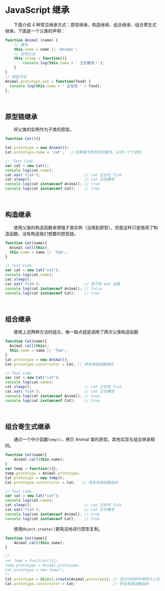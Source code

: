 # JavaScript 继承
　　下面介绍 4 种常见继承方式：原型继承、构造继承、组合继承、组合寄生式继承。下面是一个父类的声明：
```javascript
function Animal (name) {
    // 属性
    this.name = name || 'Animal';
    // 实例方法
    this.sleep = function(){
        console.log(this.name + ' 正在睡觉！');
    }
}
// 原型方法
Animal.prototype.eat = function(food) {
  console.log(this.name + ' 正在吃 ' + food);
};
```

<br>

## 原型链继承
　　将父类的实例作为子类的原型。
```javascript
function Cat(){}

Cat.prototype = new Animal();
Cat.prototype.name = 'cat';   //如果要为原型添加属性，必须一个个添加

//　Test Code
var cat = new Cat();
console.log(cat.name);
cat.eat('fish');                    // cat 正在吃 fish
cat.sleep();                        // cat 正在睡觉
console.log(cat instanceof Animal); // true 
console.log(cat instanceof Cat);    // true
```

<br>

## 构造继承
　　使用父类的构造函数来增强子类实例（没用到原型），但是这样只是借用了构造函数，没有构造我们想要的原型链。
```javascript
function Cat(name){
  Animal.call(this);
  this.name = name || 'Tom';
}

// Test Code
var cat = new Cat("cat");
console.log(cat.name);
cat.sleep();
cat.eat('fish');                    // 找不到 eat 函数
console.log(cat instanceof Animal); // false
console.log(cat instanceof Cat);    // true
```

<br>

## 组合继承
　　使用上述两种方法的组合，唯一缺点就是调用了两次父类构造函数
```javascript
function Cat(name){
  Animal.call(this);
  this.name = name || 'Tom';
}
Cat.prototype = new Animal();
Cat.prototype.constructor = Cat; // 修复构造函数指向

// Test Code
var cat = new Cat("cat");
console.log(cat.name);
cat.sleep();                        // cat 正在吃 fish
cat.eat('fish');                    // cat 正在睡觉
console.log(cat instanceof Animal); // true
console.log(cat instanceof Cat);    // true
```

<br>

## 组合寄生式继承
　　通过一个中介函数`temp()`，拷贝 Animal 类的原型。其他实现与组合继承相同。
```javascript
function Cat(name){
    Animal.call(this,name);
}
var temp = function(){};
temp.prototype = Animal.prototype;
Cat.prototype = new temp();
Cat.prototype.constructor = Cat;   // 修复构造函数指向

// Test Code
var cat = new Cat("cat");
console.log(cat.name);
cat.sleep();                        // cat 正在吃 fish
cat.eat('fish');                    // cat 正在睡觉
console.log(cat instanceof Animal); // true
console.log(cat instanceof Cat);    // true
```

　　使用`Object.create()`更简洁地进行原型复制。
```javascript
function Cat(name){
    Animal.call(this,name);
}

/*
var temp = function(){};
temp.prototype = Animal.prototype;
Cat.prototype = new temp();
*/
Cat.prototype = Object.create(Animal.prototype); // 这行代码的作用即为上述三行代码
Cat.prototype.constructor = Cat;                 // 修复构造函数指向

```
